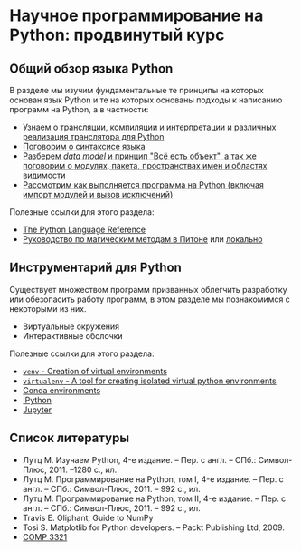 # Научное программирование на Python: продвинутый курс

## Общий обзор языка Python

В разделе мы изучим фундаментальные те принципы на которых основан язык Python и  те на которых основаны подходы к написанию программ на Python, а в частности:
* [Узнаем о трансляции, компиляции и интерпретации и различных реализация транслятора для Python](general_overview/01.Translators.ipynb)
* [Поговорим о синтаксисе языка](general_overview/02.Lexical.ipynb)
* [Разберем _data model_ и принцип "Всё есть объект", а так же поговорим о модулях, пакета, пространствах имен и областях видимости]()
* [Рассмотрим как выполняется программа на Python (включая импорт модулей и вызов исключений)]()

Полезные ссылки для этого раздела:

* [The Python Language Reference](https://docs.python.org/3/reference/index.html)
* [Руководство по магическим методам в Питоне](https://habr.com/ru/post/186608/)  или [локально](../../scp-masters/advanced-python/materials/papers/habr_magic_method_tutorial.html)

## Инструментарий для Python

Существует множеством программ призванных облегчить разработку или обезопасить работу программ, в этом разделе мы познакомимся с некоторыми из них.

* Виртуальные окружения
* Интерактивные оболочки

Полезные ссылки для этого раздела:

* [`venv` - Creation of virtual environments](https://docs.python.org/3/library/venv.html)
* [`virtualenv` - A tool for creating isolated virtual python environments](https://virtualenv.pypa.io/en/latest/)
* [Conda environments](https://conda.io/projects/conda/en/latest/user-guide/tasks/manage-environments.html#managing-environments)
* [IPython](https://ipython.readthedocs.io/en/stable/)
* [Jupyter](https://jupyter.org/)


## Список литературы

* Лутц М. Изучаем Python, 4-е издание. – Пер. с англ. – СПб.: Символ-Плюс, 2011. –1280 с., ил.
* Лутц М. Программирование на Python, том I, 4-е издание. – Пер. с англ. – СПб.: Символ-Плюс, 2011. – 992 с., ил.
* Лутц М. Программирование на Python, том II, 4-е издание. – Пер. с англ. – СПб.: Сим­вол-Плюс, 2011. – 992 с., ил.
* Travis E. Oliphant, Guide to NumPy
* Tosi S. Matplotlib for Python developers. – Packt Publishing Ltd, 2009.
* [COMP 3321](https://nsa.sfo2.digitaloceanspaces.com/comp3321.pdf)